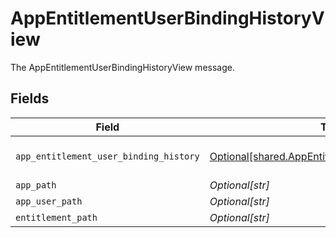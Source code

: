 # AppEntitlementUserBindingHistoryView

The AppEntitlementUserBindingHistoryView message.


## Fields

| Field                                                                                                        | Type                                                                                                         | Required                                                                                                     | Description                                                                                                  |
| ------------------------------------------------------------------------------------------------------------ | ------------------------------------------------------------------------------------------------------------ | ------------------------------------------------------------------------------------------------------------ | ------------------------------------------------------------------------------------------------------------ |
| `app_entitlement_user_binding_history`                                                                       | [Optional[shared.AppEntitlementUserBindingHistory]](../../models/shared/appentitlementuserbindinghistory.md) | :heavy_minus_sign:                                                                                           | The AppEntitlementUserBindingHistory message.                                                                |
| `app_path`                                                                                                   | *Optional[str]*                                                                                              | :heavy_minus_sign:                                                                                           | The appPath field.                                                                                           |
| `app_user_path`                                                                                              | *Optional[str]*                                                                                              | :heavy_minus_sign:                                                                                           | The appUserPath field.                                                                                       |
| `entitlement_path`                                                                                           | *Optional[str]*                                                                                              | :heavy_minus_sign:                                                                                           | The entitlementPath field.                                                                                   |
